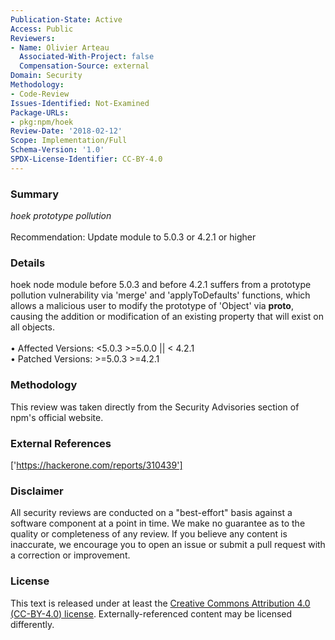 ```yaml
---
Publication-State: Active
Access: Public
Reviewers:
- Name: Olivier Arteau
  Associated-With-Project: false
  Compensation-Source: external
Domain: Security
Methodology:
- Code-Review
Issues-Identified: Not-Examined
Package-URLs:
- pkg:npm/hoek
Review-Date: '2018-02-12'
Scope: Implementation/Full
Schema-Version: '1.0'
SPDX-License-Identifier: CC-BY-4.0
---
```

### Summary
*hoek prototype pollution*<br><br>Recommendation: Update module to 5.0.3 or 4.2.1 or higher
### Details
hoek node module before 5.0.3 and before 4.2.1 suffers from a prototype pollution vulnerability via 'merge' and 'applyToDefaults' functions, which allows a malicious user to modify the prototype of 'Object' via __proto__, causing the addition or modification of an existing property that will exist on all objects.
<br><br>• Affected Versions: <5.0.3 >=5.0.0 || < 4.2.1
<br>• Patched Versions: >=5.0.3 >=4.2.1
### Methodology
This review was taken directly from the Security Advisories section of npm's official website.
### External References
['https://hackerone.com/reports/310439']
### Disclaimer
All security reviews are conducted on a "best-effort" basis against a software component at a point in time. We make no guarantee as to the quality or completeness of any review. If you believe any content is inaccurate, we encourage you to open an issue or submit a pull request with a correction or improvement.
### License
This text is released under at least the [Creative Commons Attribution 4.0 (CC-BY-4.0) license](https://creativecommons.org/licenses/by/4.0/legalcode.txt). Externally-referenced content may be licensed differently.
